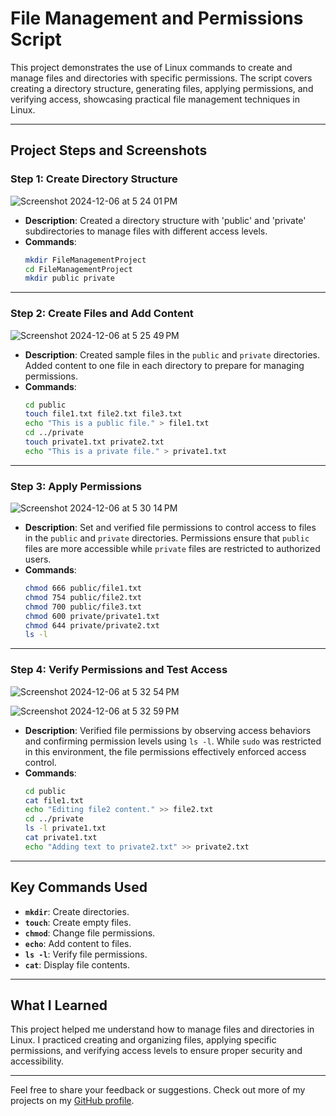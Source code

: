 # File Management and Permissions Script

<p align="center">
  

  
</p>

This project demonstrates the use of Linux commands to create and manage files and directories with specific permissions. The script covers creating a directory structure, generating files, applying permissions, and verifying access, showcasing practical file management techniques in Linux.

---

## **Project Steps and Screenshots**

### Step 1: Create Directory Structure

<p align="center">
  
  ![Screenshot 2024-12-06 at 5 24 01 PM](https://github.com/user-attachments/assets/94a2d74c-0328-4851-bbd9-65f4240c6a6d)

</p>

- **Description**: Created a directory structure with 'public' and 'private' subdirectories to manage files with different access levels.
- **Commands**:
  ```bash
  mkdir FileManagementProject
  cd FileManagementProject
  mkdir public private
  ```

---

### Step 2: Create Files and Add Content

<p align="center">


 ![Screenshot 2024-12-06 at 5 25 49 PM](https://github.com/user-attachments/assets/18c83d0c-9598-443d-a98b-869e0659464a)


</p>

- **Description**: Created sample files in the `public` and `private` directories. Added content to one file in each directory to prepare for managing permissions.
- **Commands**:
  ```bash
  cd public
  touch file1.txt file2.txt file3.txt
  echo "This is a public file." > file1.txt
  cd ../private
  touch private1.txt private2.txt
  echo "This is a private file." > private1.txt
  ```

---

### Step 3: Apply Permissions

<p align="center">

  ![Screenshot 2024-12-06 at 5 30 14 PM](https://github.com/user-attachments/assets/e6ce9a84-c1a8-4e55-b120-f5be48b9a51e)

</p>

- **Description**: Set and verified file permissions to control access to files in the `public` and `private` directories. Permissions ensure that `public` files are more accessible while `private` files are restricted to authorized users.
- **Commands**:
  ```bash
  chmod 666 public/file1.txt
  chmod 754 public/file2.txt
  chmod 700 public/file3.txt
  chmod 600 private/private1.txt
  chmod 644 private/private2.txt
  ls -l
  ```

---

### Step 4: Verify Permissions and Test Access

<p align="center">

  ![Screenshot 2024-12-06 at 5 32 54 PM](https://github.com/user-attachments/assets/8efb14f6-1e8a-4a57-b77a-57a285e7cd9e)

  
![Screenshot 2024-12-06 at 5 32 59 PM](https://github.com/user-attachments/assets/1e4bd292-fbfa-471c-8855-c92e9264bdb2)

</p>


- **Description**: Verified file permissions by observing access behaviors and confirming permission levels using `ls -l`. While `sudo` was restricted in this environment, the file permissions effectively enforced access control.
- **Commands**:
  ```bash
  cd public
  cat file1.txt
  echo "Editing file2 content." >> file2.txt
  cd ../private
  ls -l private1.txt
  cat private1.txt
  echo "Adding text to private2.txt" >> private2.txt
  ```

---

## **Key Commands Used**
- **`mkdir`**: Create directories.
- **`touch`**: Create empty files.
- **`chmod`**: Change file permissions.
- **`echo`**: Add content to files.
- **`ls -l`**: Verify file permissions.
- **`cat`**: Display file contents.

---

## **What I Learned**
This project helped me understand how to manage files and directories in Linux. I practiced creating and organizing files, applying specific permissions, and verifying access levels to ensure proper security and accessibility.

---

Feel free to share your feedback or suggestions. Check out more of my projects on my [GitHub profile](https://github.com/Mamutt7).
